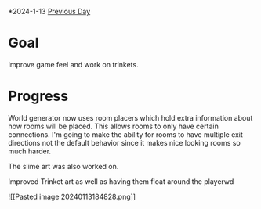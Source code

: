 *2024-1-13
[Previous Day](Daily%20Notes/Day%2018-12)

# Goal
Improve game feel and work on trinkets.
# Progress
World generator now uses room placers which hold extra information about how rooms will be placed. This allows rooms to only have certain connections. I'm going to make the ability for rooms  to have multiple exit directions not the default behavior since it makes nice looking rooms so much harder.

The slime art was also worked on.

Improved Trinket art as well as having them float around the playerwd

![[Pasted image 20240113184828.png]]